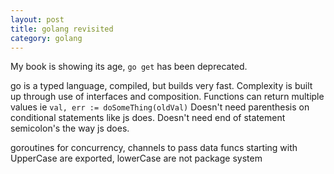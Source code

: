 ```yaml
---
layout: post
title: golang revisited
category: golang
---
```


My book is showing its age, `go get` has been deprecated.

go is a typed language, compiled, but builds very fast.
Complexity is built up through use of interfaces and composition.
Functions can return multiple values ie `val, err := doSomeThing(oldVal)`
Doesn't need parenthesis on conditional statements like js does.
Doesn't need end of statement semicolon's the way js does.

goroutines for concurrency, channels to pass data
funcs starting with UpperCase are exported, lowerCase are not
package system
